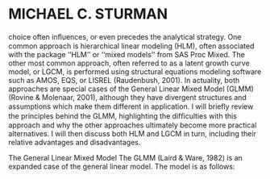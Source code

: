 # MICHAEL C. STURMAN

choice often inﬂuences, or even precedes the analytical strategy. One common approach is hierarchical linear modeling (HLM), often associated with the package ‘‘HLM’’ or ‘‘mixed models’’ from SAS Proc Mixed. The other most common approach, often referred to as a latent growth curve model, or LGCM, is performed using structural equations modeling software such as AMOS, EQS, or LISREL (Raudenbush, 2001). In actuality, both approaches are special cases of the General Linear Mixed Model (GLMM) (Rovine & Molenaar, 2001), although they have divergent structures and assumptions which make them different in application. I will brieﬂy review the principles behind the GLMM, highlighting the difﬁculties with this approach and why the other approaches ultimately become more practical alternatives. I will then discuss both HLM and LGCM in turn, including their relative advantages and disadvantages.

The General Linear Mixed Model The GLMM (Laird & Ware, 1982) is an expanded case of the general linear model. The model is as follows: